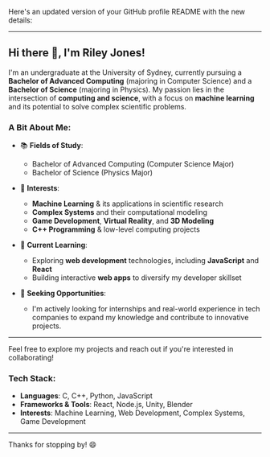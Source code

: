 Here's an updated version of your GitHub profile README with the new details:

---

## Hi there 👋, I'm **Riley Jones**!

I'm an undergraduate at the University of Sydney, currently pursuing a **Bachelor of Advanced Computing** (majoring in Computer Science) and a **Bachelor of Science** (majoring in Physics). My passion lies in the intersection of **computing and science**, with a focus on **machine learning** and its potential to solve complex scientific problems.

### A Bit About Me:

- 📚 **Fields of Study**:  
  - Bachelor of Advanced Computing (Computer Science Major)  
  - Bachelor of Science (Physics Major)

- 🤖 **Interests**:  
  - **Machine Learning** & its applications in scientific research  
  - **Complex Systems** and their computational modeling  
  - **Game Development**, **Virtual Reality**, and **3D Modeling**  
  - **C++ Programming** & low-level computing projects

- 🌱 **Current Learning**:  
  - Exploring **web development** technologies, including **JavaScript** and **React**  
  - Building interactive **web apps** to diversify my developer skillset

- 💼 **Seeking Opportunities**:  
  - I'm actively looking for internships and real-world experience in tech companies to expand my knowledge and contribute to innovative projects.

---

Feel free to explore my projects and reach out if you're interested in collaborating!

### Tech Stack:
- **Languages**: C, C++, Python, JavaScript
- **Frameworks & Tools**: React, Node.js, Unity, Blender
- **Interests**: Machine Learning, Web Development, Complex Systems, Game Development

---

Thanks for stopping by! 😄
